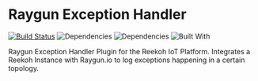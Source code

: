 # Raygun Exception Handler

[![Build Status](https://travis-ci.org/Reekoh/raygun-exception-handler.svg)](https://travis-ci.org/Reekoh/raygun-exception-handler)
![Dependencies](https://img.shields.io/david/Reekoh/raygun-exception-handler.svg)
![Dependencies](https://img.shields.io/david/dev/Reekoh/raygun-exception-handler.svg)
![Built With](https://img.shields.io/badge/built%20with-gulp-red.svg)

Raygun Exception Handler Plugin for the Reekoh IoT Platform. Integrates a Reekoh Instance with Raygun.io to log exceptions happening in a certain topology.
